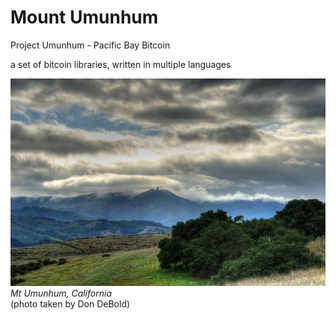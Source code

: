 # Mount Umunhum
Project Umunhum - Pacific Bay Bitcoin

a set of bitcoin libraries, written in multiple languages

![Mt Umunhum, California](image/Mt-Umunhum-Clouds.jpg?raw=true "umunhum")\
*Mt Umunhum, California*\
(photo taken by Don DeBold)

